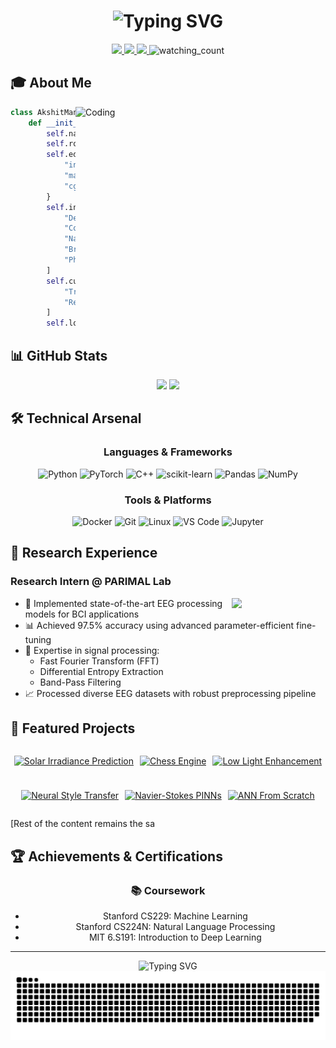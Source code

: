 <div align="center">

# <img src="https://readme-typing-svg.demolab.com?font=Fira+Code&weight=600&size=28&duration=3000&pause=500&color=539BF5&center=true&vCenter=true&width=435&lines=Hi+%F0%9F%91%8B+I'm+Akshit+Manocha;Deep+Learning+Researcher;ML+%26+AI+Enthusiast;Chemical+Engineering+Student" alt="Typing SVG" />

<a href="https://www.linkedin.com/in/akshit-manocha/">
  <img height="50" src="https://user-images.githubusercontent.com/46517096/166973395-19676cd8-f8ec-4abf-83ff-da8243505b82.png"/>
</a>
<a href="mailto:akshitmanocha37@gmail.com">
  <img height="50" src="https://user-images.githubusercontent.com/46517096/166973962-d05d145a-b6a0-4643-bd3d-5ac845679367.png"/>
</a>
<a href="https://github.com/akshitmanocha">
  <img height="50" src="https://user-images.githubusercontent.com/46517096/166974096-7aeecad4-483e-4c85-983f-f4b37b3f794e.png"/>
</a>

<img src="https://komarev.com/ghpvc/?username=akshitmanocha&color=blueviolet&style=for-the-badge" alt="watching_count" />

</div>

## 🎓 About Me

<img align="right" alt="Coding" width="400" src="https://gifdb.com/images/high/coding-function-animation-fe7t4gejurmtof8v.gif">


```python
class AkshitManocha:
    def __init__(self):
        self.name = "Akshit Manocha"
        self.role = "Deep Learning Researcher"
        self.education = {
            "institute": "IIT Roorkee",
            "major": "Chemical Engineering",
            "cgpa": 8.52
        }
        self.interests = [
            "Deep Learning",
            "Computer Vision",
            "Natural Language Processing",
            "Brain-Computer Interface",
            "Physics-Informed ML"
        ]
        self.currently_learning = [
            "Transformer Architectures",
            "Reinforcement Learning"
        ]
        self.looking_to_collaborate = True
```

## 📊 GitHub Stats

<div align="center">
  <img height="180em" src="https://github-readme-stats.vercel.app/api?username=akshitmanocha&show_icons=true&theme=tokyonight&hide_border=true" />
  <img height="180em" src="https://github-readme-streak-stats.herokuapp.com/?user=akshitmanocha&theme=tokyonight&hide_border=true" />
</div>

## 🛠️ Technical Arsenal

<div align="center">

### Languages & Frameworks
![Python](https://img.shields.io/badge/Python-FFD43B?style=for-the-badge&logo=python&logoColor=blue)
![PyTorch](https://img.shields.io/badge/PyTorch-EE4C2C?style=for-the-badge&logo=pytorch&logoColor=white)
![C++](https://img.shields.io/badge/C%2B%2B-00599C?style=for-the-badge&logo=c%2B%2B&logoColor=white)
![scikit-learn](https://img.shields.io/badge/scikit--learn-%23F7931E.svg?style=for-the-badge&logo=scikit-learn&logoColor=white)
![Pandas](https://img.shields.io/badge/pandas-%23150458.svg?style=for-the-badge&logo=pandas&logoColor=white)
![NumPy](https://img.shields.io/badge/numpy-%23013243.svg?style=for-the-badge&logo=numpy&logoColor=white)

### Tools & Platforms
![Docker](https://img.shields.io/badge/Docker-2CA5E0?style=for-the-badge&logo=docker&logoColor=white)
![Git](https://img.shields.io/badge/GIT-E44C30?style=for-the-badge&logo=git&logoColor=white)
![Linux](https://img.shields.io/badge/Linux-FCC624?style=for-the-badge&logo=linux&logoColor=black)
![VS Code](https://img.shields.io/badge/VSCode-0078D4?style=for-the-badge&logo=visual%20studio%20code&logoColor=white)
![Jupyter](https://img.shields.io/badge/Jupyter-F37626.svg?&style=for-the-badge&logo=Jupyter&logoColor=white)

</div>

## 🔬 Research Experience

### Research Intern @ PARIMAL Lab
<img align="right" width="150" src="https://cdn.dribbble.com/users/1118376/screenshots/3604186/developer-dribbble.gif" />

- 🧠 Implemented state-of-the-art EEG processing models for BCI applications
- 📊 Achieved 97.5% accuracy using advanced parameter-efficient fine-tuning
- 🔧 Expertise in signal processing:
  - Fast Fourier Transform (FFT)
  - Differential Entropy Extraction
  - Band-Pass Filtering
- 📈 Processed diverse EEG datasets with robust preprocessing pipeline

## 🚀 Featured Projects

<div align="center" style="display: flex; flex-wrap: wrap; justify-content: center; gap: 10px;">

[![Solar Irradiance Prediction](https://github-readme-stats.vercel.app/api/pin/?username=akshitmanocha&repo=Solar-Irradiance-Prediction-Using-HMM&theme=nord&hide_border=true&bg_color=0D1117&title_color=58A6FF&icon_color=58A6FF&text_color=58A6FF)](https://github.com/akshitmanocha/Solar-Irradiance-Prediction-Using-HMM)

[![Chess Engine](https://github-readme-stats.vercel.app/api/pin/?username=akshitmanocha&repo=ChessEngine&theme=nord&hide_border=true&bg_color=0D1117&title_color=58A6FF&icon_color=58A6FF&text_color=58A6FF)](https://github.com/akshitmanocha/ChessEngine)

[![Low Light Enhancement](https://github-readme-stats.vercel.app/api/pin/?username=akshitmanocha&repo=Low-Light-Image-Denoiser&theme=nord&hide_border=true&bg_color=0D1117&title_color=58A6FF&icon_color=58A6FF&text_color=58A6FF)](https://github.com/akshitmanocha/Low-Light-Image-Denoiser)

[![Neural Style Transfer](https://github-readme-stats.vercel.app/api/pin/?username=akshitmanocha&repo=Neural-Style-Transfer&theme=nord&hide_border=true&bg_color=0D1117&title_color=58A6FF&icon_color=58A6FF&text_color=58A6FF)](https://github.com/akshitmanocha/Neural-Style-Transfer)

[![Navier-Stokes PINNs](https://github-readme-stats.vercel.app/api/pin/?username=akshitmanocha&repo=Navier-Stokes-with-PINNs&theme=nord&hide_border=true&bg_color=0D1117&title_color=58A6FF&icon_color=58A6FF&text_color=58A6FF)](https://github.com/akshitmanocha/Navier-Stokes-with-PINNs)

[![ANN From Scratch](https://github-readme-stats.vercel.app/api/pin/?username=akshitmanocha&repo=ANN-from-scratch&theme=nord&hide_border=true&bg_color=0D1117&title_color=58A6FF&icon_color=58A6FF&text_color=58A6FF)](https://github.com/akshitmanocha/ANN-from-scratch)

</div>

[Rest of the content remains the sa

## 🏆 Achievements & Certifications

<div align="center">

### 📚 Coursework
- Stanford CS229: Machine Learning
- Stanford CS224N: Natural Language Processing
- MIT 6.S191: Introduction to Deep Learning

</div>

---

<div align="center">

<img src="https://readme-typing-svg.demolab.com?font=Fira+Code&pause=1000&color=539BF5&center=true&vCenter=true&width=435&lines=Thanks+for+visiting!;Let's+build+something+amazing+together!;Open+to+collaborations+and+opportunities!" alt="Typing SVG" />

<img src="https://raw.githubusercontent.com/Platane/snk/output/github-contribution-grid-snake.svg" />

</div>
